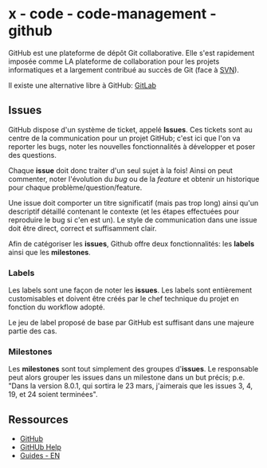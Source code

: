 # x - code - code-management - github

GitHub est une plateforme de dépôt Git collaborative. Elle s'est rapidement
imposée comme LA plateforme de collaboration pour les projets informatiques et
a largement contribué au succès de Git (face à [SVN](https://subversion.apache.org)).

Il existe une alternative libre à GitHub: [GitLab](https://about.gitlab.com)

## Issues

GitHub dispose d'un système de ticket, appelé **Issues**. Ces tickets sont au
centre de la communication pour un projet GitHub; c'est ici que l'on va reporter
les bugs, noter les nouvelles fonctionnalités à développer et poser des
questions.

Chaque **issue** doit donc traiter d'un seul sujet à la fois! Ainsi on peut
commenter, noter l'évolution du *bug* ou de la *feature* et obtenir un
historique pour chaque problème/question/feature.

Une issue doit comporter un titre significatif (mais pas trop long) ainsi qu'un
descriptif détaillé contenant le contexte (et les étapes effectuées pour
reproduire le bug si c'en est un). Le style de communication dans une issue
doit être direct, correct et suffisamment clair.

Afin de catégoriser les **issues**, Github offre deux fonctionnalités:
les **labels** ainsi que les **milestones**.

### Labels

Les labels sont une façon de noter les **issues**. Les labels sont entièrement
customisables et doivent être créés par le chef technique du projet en fonction
du workflow adopté.

Le jeu de label proposé de base par GitHub est suffisant dans une majeure
partie des cas.

### Milestones

Les **milestones** sont tout simplement des groupes d'**issues**. Le responsable
peut alors grouper les issues dans un milestone dans un but précis;
p.e. "Dans la version 8.0.1, qui sortira le 23 mars, j'aimerais que les issues
3, 4, 19, et 24 soient terminées".

## Ressources

*   [GitHub](https://github.com)
*   [GitHUb Help](https://help.github.com/)
*   [Guides - EN](https://guides.github.com)
